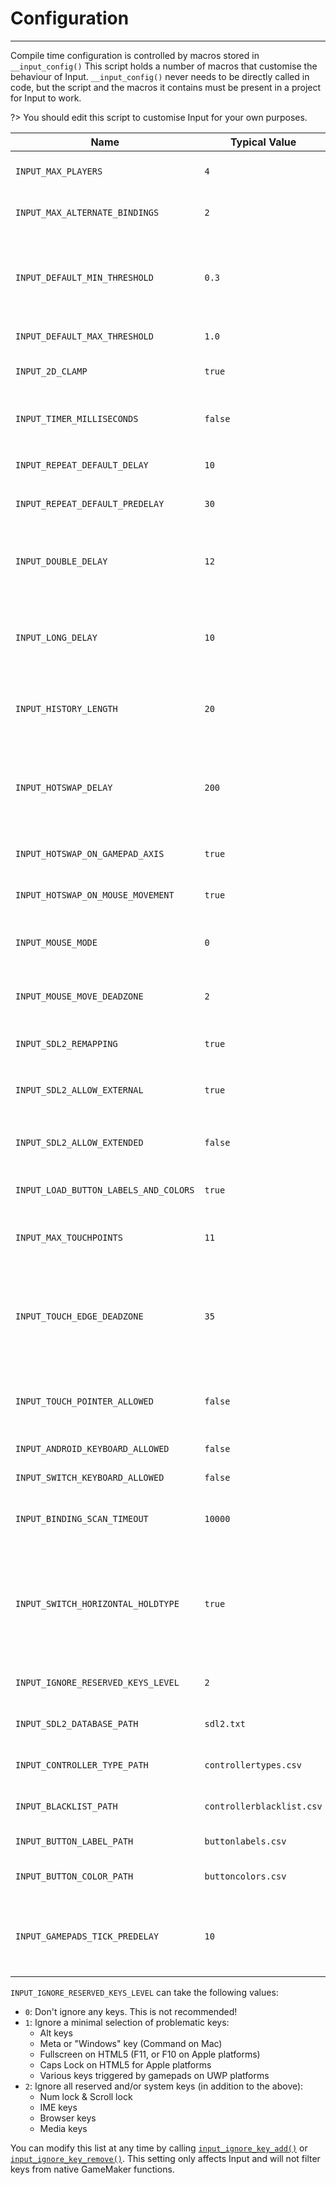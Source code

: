 # Configuration

---

Compile time configuration is controlled by macros stored in `__input_config()` This script holds a number of macros that customise the behaviour of Input. `__input_config()` never needs to be directly called in code, but the script and the macros it contains must be present in a project for Input to work.

?> You should edit this script to customise Input for your own purposes.

|Name                                      |Typical Value            |Purpose                                                                                                                                               |
|------------------------------------------|-------------------------|------------------------------------------------------------------------------------------------------------------------------------------------------|
|`INPUT_MAX_PLAYERS`                       |`4`                      |Maximum number of players that the game supports                                                                                                      |
|`INPUT_MAX_ALTERNATE_BINDINGS`            |`2`                      |Maximum number of alternate bindings per verb per input source                                                                                        |
|`INPUT_DEFAULT_MIN_THRESHOLD`             |`0.3`                    |Default minimum threshold for gamepad axes. This value is used for detecting gamepad input in [`input_hotswap_tick()`](Functions-(Source-Assignment)#input_hotswap_tickplayerindex) so make sure you set it above `0.0`|
|`INPUT_DEFAULT_MAX_THRESHOLD`             |`1.0`                    |Default maximum threshold for gamepad axes                                                                                                            |
|`INPUT_2D_CLAMP`                          |`true`                   |Whether to clamp [2D input](Functions-(2D-Checkers)) to a maximum distance of 1 unit                                                                  |
|`INPUT_TIMER_MILLISECONDS`                |`false`                  |Set to `true` to use milliseconds instead of frames for [`input_check_*()`](Functions-(Checkers)) functions                                           |
|`INPUT_REPEAT_DEFAULT_DELAY`              |`10`                     |Default time between re-triggers for [`input_check_repeat()`](Functions-(Checkers)#input_check_repeatverb-playerindex-delay-predelay)                 |
|`INPUT_REPEAT_DEFAULT_PREDELAY`           |`30`                     |Default time before the first re-trigger for [`input_check_repeat()`](Functions-(Checkers)#input_check_repeatverb-playerindex-delay-predelay)         |
|`INPUT_DOUBLE_DELAY`                      |`12`                     |Delay between key presses for it to register as a double press. Whether this is in frames or milliseconds is controlled by `INPUT_TIMER_MILLISECONDS` |
|`INPUT_LONG_DELAY`                        |`10`                     |Time before long-press functions are activated. Whether this is in frames or milliseconds is controlled by `INPUT_TIMER_MILLISECONDS`                 |
|`INPUT_HISTORY_LENGTH`                    |`20`                     |Maximum number of verb events to record. Each event is a struct containing the time, verb name, and verb value                                        |
|`INPUT_HOTSWAP_DELAY`                     |`200`                    |Number of milliseconds between source swaps when using [`input_hotswap_tick()`](Functions-(Source-Assignment)#input_hotswap_tickplayerindex). This should be longer than a single frame (>17 ms at 60FPS)|
|`INPUT_HOTSWAP_ON_GAMEPAD_AXIS`           |`true`                   |Whether to trigger a hotswap when a gamepad axis is moved                                                                                             |
|`INPUT_HOTSWAP_ON_MOUSE_MOVEMENT`         |`true`                   |Whether to trigger a hotswap when the mouse is moved                                                                                                  |
|`INPUT_MOUSE_MODE`                        |`0`                      |What coordinate system to use for the mouse position. `0` = view-space, `1` = GUI-space, `2` = device-space                                           |
|`INPUT_MOUSE_MOVE_DEADZONE`               |`2`                      |Size of the deadzone for detecting mouse movement, measured in pixels                                                                                 |
|`INPUT_SDL2_REMAPPING`                    |`true`                   |Whether to use our own SDL2 database to remap controllers                                                                                             |
|`INPUT_SDL2_ALLOW_EXTERNAL`               |`true`                   |Whether to allow external SDL2 database loading from environment variable `%SDL_GAMECONTROLLERCONFIG%`                                                |
|`INPUT_SDL2_ALLOW_EXTENDED`               |`false`                  |Whether to allow use of SDL2's extended bindings, accessed using the `gp_*` macros                                                                    |
|`INPUT_LOAD_BUTTON_LABELS_AND_COLORS`     |`true`                   |Whether to load external gamepad button label and color databases                                                                                     |
|`INPUT_MAX_TOUCHPOINTS`                   |`11`                     |Maximum number of touch screen points to query. Touch devices only (excludes PlayStation)                                                             |
|`INPUT_TOUCH_EDGE_DEADZONE`               |`35`                     |Margin in pixels around the screen edge where gaining or losing a touch point will not register "pressed" or "released". Prevents false positives when dragging on to or off of the edge of a touchscreen.|
|`INPUT_TOUCH_POINTER_ALLOWED`             |`false`                  |Whether to allow touch input (real, or simulated by physical mouse) to set mouse bindings on touch-enabled platforms                                  |
|`INPUT_ANDROID_KEYBOARD_ALLOWED`          |`false`                  |Whether to allow keyboard input on Android platform                                                                                                   |
|`INPUT_SWITCH_KEYBOARD_ALLOWED`           |`false`                  |Whether to allow keyboard input on Switch platform                                                                                                    |
|`INPUT_BINDING_SCAN_TIMEOUT`              |`10000`                  |Time (in milliseconds) to wait for a new binding before automatically cancelling the binding scan                                                     |
|`INPUT_SWITCH_HORIZONTAL_HOLDTYPE`        |`true`                   |Whether the game uses the horizontal holdtype for single Joy-Cons. Set this to `false` for vertical holdtype. Input treats these two modes as mutually exclusive (come talk to us if you need to be able to swap at runtime)|
|`INPUT_IGNORE_RESERVED_KEYS_LEVEL`        |`2`                      |Controls default key filtering behaviour. See below                                                                                                   |
|`INPUT_SDL2_DATABASE_PATH`                |`sdl2.txt`               |Path to the SDL2 database to read gamepad remapping definitions from                                                                                  |
|`INPUT_CONTROLLER_TYPE_PATH`              |`controllertypes.csv`    |Path to the controller type database to read gamepad types from                                                                                       |
|`INPUT_BLACKLIST_PATH`                    |`controllerblacklist.csv`|Path to the controller blacklist database to read from                                                                                                |
|`INPUT_BUTTON_LABEL_PATH`                 |`buttonlabels.csv`       |Path to the controller button label database to read from                                                                                             |
|`INPUT_BUTTON_COLOR_PATH`                 |`buttoncolors.csv`       |Path to the controller color scheme database to read from                                                                                             |
|`INPUT_GAMEPADS_TICK_PREDELAY`            |`10`                     |How many frames to wait before scanning for connected gamepads. Works around Steam reporting confusing connection events on boot                      |


`INPUT_IGNORE_RESERVED_KEYS_LEVEL` can take the following values:

- `0`: Don't ignore any keys. This is not recommended!
- `1`: Ignore a minimal selection of problematic keys:
    - Alt keys
    - Meta or "Windows" key (Command on Mac)
    - Fullscreen on HTML5 (F11, or F10 on Apple platforms)
    - Caps Lock on HTML5 for Apple platforms
    - Various keys triggered by gamepads on UWP platforms
- `2`: Ignore all reserved and/or system keys (in addition to the above):
    - Num lock & Scroll lock
    - IME keys
    - Browser keys
    - Media keys


You can modify this list at any time by calling [`input_ignore_key_add()`](Functions-(Other)#input_ignore_key_addkey) or [`input_ignore_key_remove()`](Functions-(Other)#input_ignore_key_removekey). This setting only affects Input and will not filter keys from native GameMaker functions.
